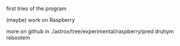 first tries of the program

(maybe) work on Raspberry

more on github in ./astrox/tree/experimental/raspberry/pred druhym rebootem
